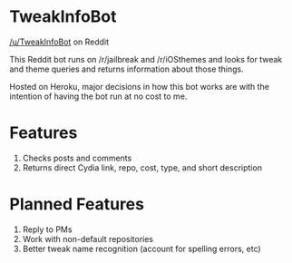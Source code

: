 # TweakInfoBot

[/u/TweakInfoBot](https://www.reddit.com/user/TweakInfoBot) on Reddit

This Reddit bot runs on /r/jailbreak and /r/iOSthemes and looks for tweak and theme queries and returns information about those things.

Hosted on Heroku, major decisions in how this bot works are with the intention of having the bot run at no cost to me.

# Features

1. Checks posts and comments
2. Returns direct Cydia link, repo, cost, type, and short description

# Planned Features

1. Reply to PMs
2. Work with non-default repositories
3. Better tweak name recognition (account for spelling errors, etc)